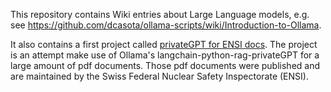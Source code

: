 This repository contains Wiki entries about Large Language models, e.g. see https://github.com/dcasota/ollama-scripts/wiki/Introduction-to-Ollama.

It also contains a first project called [privateGPT for ENSI docs](https://github.com/dcasota/ollama-scripts/tree/main/privateGPT%20for%20ENSI%20docs#readme). The project is an attempt make use of Ollama's langchain-python-rag-privateGPT for a large amount of pdf documents. Those pdf documents were published and are maintained by the Swiss Federal Nuclear Safety Inspectorate (ENSI).
